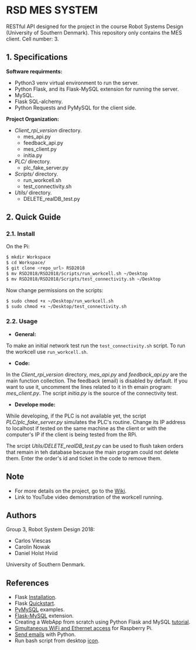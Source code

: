 # RSD MES SYSTEM

RESTful API designed for the project in the course Robot Systems Design (University of Southern Denmark). This repository only contains the MES client. Cell number: 3.

## 1. Specifications

**Software requirments:**

 - Python3 venv virtual environment to run the server.
 - Python Flask, and its Flask-MySQL extension for running the server.
 - MySQL.
 - Flask SQL-alchemy.
 - Python Requests and PyMySQL for the client side.
 
 **Project Organization:**
 
 - _Client\_rpi\_version_ directory.
     - mes\_api.py
     - feedback\_api.py
     - mes\_client.py
     - initia.py
 - _PLC/_ directory.
     - plc\_fake\_server.py
 - _Scripts/_ directory.
     - run\_workcell.sh
     - test\_connectivity.sh
 - _Utils/_ directory.
     - DELETE\_realDB\_test.py
     
## 2. Quick Guide

### 2.1. Install

On the Pi:

```sh
$ mkdir Workspace
$ cd Workspace/
$ git clone <repo_url> RSD2018
$ mv RSD2018/RSD2018/Scripts/run_workcell.sh ~/Desktop
$ mv RSD2018/RSD2018/Scripts/test_connectivity.sh ~/Desktop
```

Now change permissions on the scripts:

```sh
$ sudo chmod +x ~/Desktop/run_workcell.sh
$ sudo chmod +x ~/Desktop/test_connectivity.sh
```

### 2.2. Usage

 - **General:**

To make an initial network test run the `test_connectivity.sh` script. To run the workcell use `run_workcell.sh`.

 - **Code:**

In the _Client\_rpi\_version_  directory, _mes\_api.py_ and _feedback\_api.py_ are the main function collection. The feedback (email) is disabled by default. If you want to use it, uncomment the lines related to it in th emain program: _mes\_client.py_. The script _initia.py_ is the source of the connectivity test.

 - **Develope mode:**

While developing, if the PLC is not available yet, the script  _PLC/plc\_fake\_server.py_ simulates the PLC's routine. Change its IP address to localhost if tested on the same machine as the client or with the computer's IP if the client is being tested from the RPi.

The srcipt _Utils/DELETE\_realDB\_test.py_ can be used to flush taken orders that remain in teh database because the main program could not delete them. Enter the order's id and ticket in the code to remove them.

## Note

 - For more details on the project, go to the [Wiki](https://github.com/CVH95/RSD2018/wiki).
 - Link to YouTube video demonstration of the workcell running.

## Authors

Group 3, Robot System Design 2018:

 - Carlos Viescas
 - Carolin Nowak
 - Daniel Holst Hviid

University of Southern Denmark.

## References

 - Flask [Installation](http://flask.pocoo.org/docs/1.0/installation/#python-version).
 - Flask [Quickstart](http://flask.pocoo.org/docs/1.0/quickstart/).
 - [PyMySQL](https://pymysql.readthedocs.io/en/latest/user/examples.html) examples.
 - [Flask-MySQL](https://flask-mysql.readthedocs.io/en/latest/) extension.
 - Creating a WebApp from scratch using Python Flask and MySQL [tutorial](https://code.tutsplus.com/es/tutorials/creating-a-web-app-from-scratch-using-python-flask-and-mysql--cms-22972).
 - [Simultaneous WiFi and Ethernet access](http://www.knight-of-pi.org/setup-simultanous-ethernet-and-wifi-access-for-the-raspberry-pi-3/) for Raspberry Pi.
 - [Send emails](https://www.pythonforbeginners.com/code-snippets-source-code/using-python-to-send-email) with Python.
 - Run bash script from desktop [icon](http://www.raspberry-projects.com/pi/pi-operating-systems/raspbian/gui/desktop-shortcuts).
